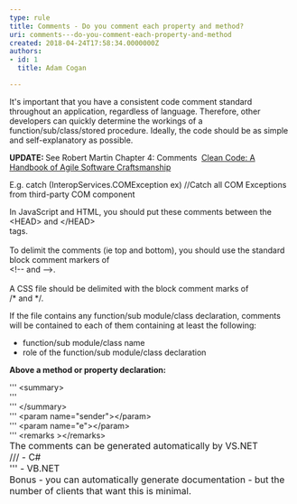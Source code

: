 ```yaml
---
type: rule
title: Comments - Do you comment each property and method?
uri: comments---do-you-comment-each-property-and-method
created: 2018-04-24T17:58:34.0000000Z
authors:
- id: 1
  title: Adam Cogan

---
```




<span class='intro'> <p class="ssw15-rteElement-P">​​It's important that you have a consistent code comment standard throughout an application, regardless of language. Therefore, other developers can quickly determine the workings of a function/sub/class/stored procedure. Ideally, the code should be as simple and self-explanatory as possible.<br></p> </span>

<p><b>UPDATE&#58; </b>See Robert Martin Chapter 4&#58; Comments &#160;<a href="https&#58;//www.amazon.com/Clean-Code-Handbook-Software-Craftsmanship/dp/0132350882">Clean Code&#58; A Handbook of Agile Software Craftsmanship </a><br></p><p>E.g. catch (InteropServices.COMException ex)&#160;//Catch all COM Exceptions from third-party COM component</p><p>In JavaScript and HTML, you should put these comments between the&#160;<br>&lt;HEAD&gt; and &lt;/HEAD&gt;<br>tags.&#160;<br><br>To delimit the comments (ie top and bottom), you should use the standard block comment markers of&#160;<br>&lt;!--&#160;and --&gt;.&#160;<br><br>A CSS file should be delimited with the block comment marks of&#160;​​<br>/* and */.<br></p><p>If the file contains any function/sub module/class declaration, comments will be contained​​ to each of them containing at least the following&#58;</p><ul><li>function/sub module/class name</li><li>role of the function/sub module/class declaration</li></ul><p><strong>Above a method or property declaration&#58;</strong></p><p class="ssw15-rteElement-CodeArea">''' &lt;summary&gt;<br>'''&#160;<br>''' &lt;/summary&gt;<br>''' &lt;param&#160;name=&quot;sender&quot;&gt;&lt;/param&gt;<br>''' &lt;param&#160;name=&quot;e&quot;&gt;&lt;/param&gt;<br>''' &lt;remarks&#160;&gt;&lt;/remarks&gt;<br><span style="font-size&#58;1rem;">The comments can be generated automatically by VS.NET<br></span><span style="font-size&#58;1rem;">/// - C#<br></span><span style="font-size&#58;1rem;">''' - VB.NET<br></span><span style="font-size&#58;1rem;">​Bonus - you can automatically generate documentation - but the number of clients that want this is minimal.</span></p><p><br></p>


